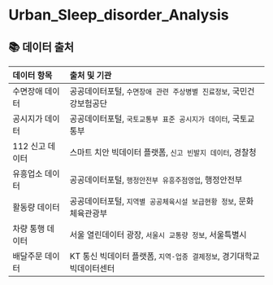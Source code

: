 # Urban_Sleep_disorder_Analysis


## 📚 데이터 출처

| 데이터 항목 | 출처 및 기관 |
|:--|:--|
| 수면장애 데이터 | 공공데이터포털, `수면장애 관련 주상병별 진료정보`, 국민건강보험공단 |
| 공시지가 데이터 | 공공데이터포털, `국토교통부 표준 공시지가 데이터`, 국토교통부 |
| 112 신고 데이터 | 스마트 치안 빅데이터 플랫폼, `신고 빈발지 데이터`, 경찰청 |
| 유흥업소 데이터 | 공공데이터포털, `행정안전부 유흥주점영업`, 행정안전부 |
| 활동량 데이터 | 공공데이터포털, `지역별 공공체육시설 보급현황 정보`, 문화체육관광부 |
| 차량 통행 데이터 | 서울 열린데이터 광장, `서울시 교통량 정보`, 서울특별시 |
| 배달주문 데이터 | KT 통신 빅데이터 플랫폼, `지역-업종 결제정보`, 경기대학교 빅데이터센터 |
